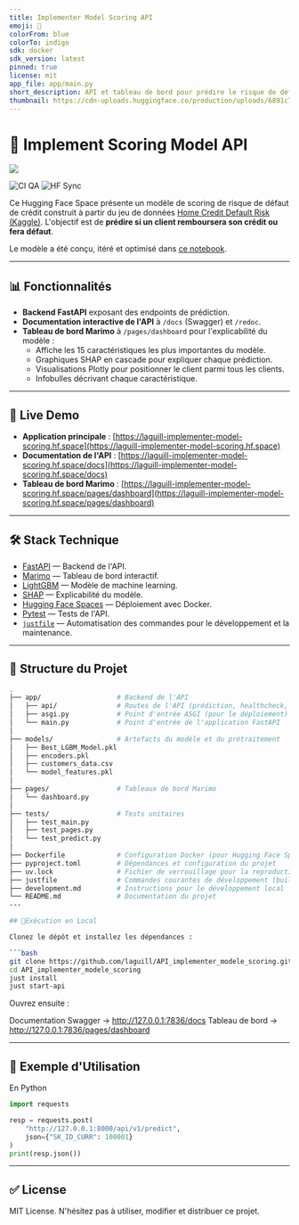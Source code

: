 ```yaml
---
title: Implementer Model Scoring API
emoji: 🏦
colorFrom: blue
colorTo: indigo
sdk: docker
sdk_version: latest
pinned: true
license: mit
app_file: app/main.py
short_description: API et tableau de bord pour prédire le risque de défaut de crédit.
thumbnail: https://cdn-uploads.huggingface.co/production/uploads/6891c75202359d4e3846cbec/uMnppPBtSc7waPZhjrTMc.png
---
```


# 🏦 Implement Scoring Model API

![](pages/public/logo.png)

<p align="left">
  <!-- Badge CI QA (tests, lint, typing) -->
  <img src="https://github.com/laguill/API_implementer_modele_scoring/actions/workflows/qa.yml/badge.svg" alt="CI QA" />

  <img src="https://img.shields.io/github/actions/workflow/status/laguill/API_implementer_modele_scoring/hf_sync.yml?branch=main&label=HF%20Sync&logo=huggingface&style=for-the-badge" alt="HF Sync" />
</p>

Ce Hugging Face Space présente un modèle de scoring de risque de défaut de crédit construit à partir du jeu de données [Home Credit Default Risk (Kaggle)](https://www.kaggle.com/c/home-credit-default-risk/data).
L'objectif est de **prédire si un client remboursera son crédit ou fera défaut**.

Le modèle a été conçu, itéré et optimisé dans [ce notebook](https://github.com/laguill/OC-DataScientist/blob/main/P7_Implementer-model-scoring/notebooks/notebook_modelisation.py).


---

## 📊 Fonctionnalités
- **Backend FastAPI** exposant des endpoints de prédiction.
- **Documentation interactive de l'API** à `/docs` (Swagger) et `/redoc`.
- **Tableau de bord Marimo** à `/pages/dashboard` pour l'explicabilité du modèle :
  - Affiche les 15 caractéristiques les plus importantes du modèle.
  - Graphiques SHAP en cascade pour expliquer chaque prédiction.
  - Visualisations Plotly pour positionner le client parmi tous les clients.
  - Infobulles décrivant chaque caractéristique.

---

## 🚀 Live Demo

- **Application principale** : [https://laguill-implementer-model-scoring.hf.space](https://laguill-implementer-model-scoring.hf.space)
- **Documentation de l'API** : [https://laguill-implementer-model-scoring.hf.space/docs](https://laguill-implementer-model-scoring.hf.space/docs)
- **Tableau de bord Marimo** : [https://laguill-implementer-model-scoring.hf.space/pages/dashboard](https://laguill-implementer-model-scoring.hf.space/pages/dashboard)


---

## 🛠 Stack Technique
- [FastAPI](https://fastapi.tiangolo.com/) — Backend de l'API.
- [Marimo](https://marimo.io/) — Tableau de bord interactif.
- [LightGBM](https://lightgbm.readthedocs.io/) — Modèle de machine learning.
- [SHAP](https://shap.readthedocs.io/) — Explicabilité du modèle.
- [Hugging Face Spaces](https://huggingface.co/spaces) — Déploiement avec Docker.
- [Pytest](https://docs.pytest.org/en/stable/) — Tests de l'API.
- [`justfile`](https://github.com/casey/just) — Automatisation des commandes pour le développement et la maintenance.


---

## 📂 Structure du Projet
```bash
.
├── app/                   # Backend de l'API
│   ├── api/               # Routes de l'API (prédiction, healthcheck, etc.)
│   ├── asgi.py            # Point d'entrée ASGI (pour le déploiement)
│   └── main.py            # Point d'entrée de l'application FastAPI
│
├── models/                # Artefacts du modèle et du prétraitement
│   ├── Best_LGBM_Model.pkl
│   ├── encoders.pkl
│   ├── customers_data.csv
│   └── model_features.pkl
│
├── pages/                 # Tableaux de bord Marimo
│   └── dashboard.py
│
├── tests/                 # Tests unitaires
│   ├── test_main.py
│   ├── test_pages.py
│   └── test_predict.py
│
├── Dockerfile             # Configuration Docker (pour Hugging Face Spaces)
├── pyproject.toml         # Dépendances et configuration du projet
├── uv.lock                # Fichier de verrouillage pour la reproductibilité
├── justfile               # Commandes courantes de développement (build, lint, test…)
├── development.md         # Instructions pour le développement local
└── README.md              # Documentation du projet
---

## 🏃Exécution en Local

Clonez le dépôt et installez les dépendances :

```bash
git clone https://github.com/laguill/API_implementer_modele_scoring.git
cd API_implementer_modele_scoring
just install
just start-api
```

Ouvrez ensuite :

Documentation Swagger → http://127.0.0.1:7836/docs
Tableau de bord → http://127.0.0.1:7836/pages/dashboard

---

## 📡 Exemple d'Utilisation

En Python

```python
import requests

resp = requests.post(
    "http://127.0.0.1:8000/api/v1/predict",
    json={"SK_ID_CURR": 100001}
)
print(resp.json())
```

---

## ✅ License

MIT License.
N'hésitez pas à utiliser, modifier et distribuer ce projet.
